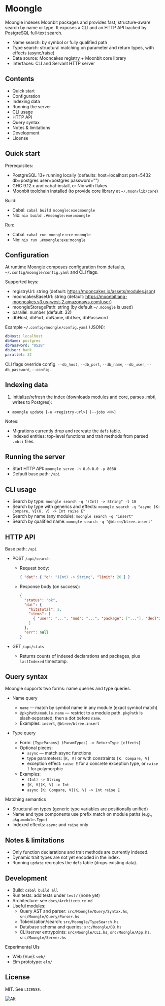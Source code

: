 # Moongle

Moongle indexes Moonbit packages and provides fast, structure-aware search by name or type. It exposes a CLI and an HTTP API backed by PostgreSQL full‑text search.

- Name search: by symbol or fully qualified path
- Type search: structural matching on parameter and return types, with effects (async/raise)
- Data source: Mooncakes registry + Moonbit core library
- Interfaces: CLI and Servant HTTP server

## Contents
- Quick start
- Configuration
- Indexing data
- Running the server
- CLI usage
- HTTP API
- Query syntax
- Notes & limitations
- Development
- License

## Quick start

Prerequisites:
- PostgreSQL 13+ running locally (defaults: host=localhost port=5432 db=postgres user=postgres password="")
- GHC 9.12.x and cabal-install, or Nix with flakes
- Moonbit toolchain installed (to provide core library at `~/.moon/lib/core`)

Build:
- Cabal: `cabal build moongle:exe:moongle`
- Nix: `nix build .#moongle:exe:moongle`

Run:
- Cabal: `cabal run moongle:exe:moongle`
- Nix: `nix run .#moongle:exe:moongle`

## Configuration

At runtime Moongle composes configuration from defaults, `~/.config/moongle/config.yaml` and CLI flags.

Supported keys:
- registryUrl: string (default: https://mooncakes.io/assets/modules.json)
- mooncakesBaseUrl: string (default: https://moonbitlang-mooncakes.s3.us-west-2.amazonaws.com/user)
- moongleStoragePath: string (by default `~/.moongle` is used)
- parallel: number (default: 32)
- dbHost, dbPort, dbName, dbUser, dbPassword

Example `~/.config/moongle/config.yaml` (JSON):
```yaml
dbHost: localhost
dbName: postgres
dbPassword: "0528"
dbUser: hank
parallel: 32
```

CLI flags override config: `--db_host`, `--db_port`, `--db_name`, `--db_user`, `--db_password`, `--config`.

## Indexing data

1) Initialize/refresh the index (downloads modules and core, parses .mbti, writes to Postgres):
- `moongle update [-u <registry-url>] [--jobs <N>]`

Notes:
- Migrations currently drop and recreate the `defs` table.
- Indexed entities: top-level functions and trait methods from parsed `.mbti` files.

## Running the server

- Start HTTP API: `moongle serve -h 0.0.0.0 -p 8080`
- Default base path: `/api`

## CLI usage

- Search by type: `moongle search -q "(Int) -> String" -l 10`
- Search by type with generics and effects: `moongle search -q "async [K: Compare, V](K, V) -> Int raise E"`
- Search by name (any module): `moongle search -q "insert"`
- Search by qualified name: `moongle search -q "@btree/btree.insert"`

## HTTP API

Base path: `/api`

- POST `/api/search`
  - Request body:
    ```json
    { "dat": { "q": "(Int) -> String", "limit": 20 } }
    ```
  - Response body (on success):
    ```json
    {
      "status": "ok",
      "dat": {
        "hitsTotal": 2,
        "items": [
          { "user": "...", "mod": "...", "package": ["..."], "decl": "fn sig", "score": 0 }
        ]
      },
      "err": null
    }
    ```

- GET `/api/stats`
  - Returns counts of indexed declarations and packages, plus `lastIndexed` timestamp.

## Query syntax

Moongle supports two forms: name queries and type queries.

- Name query
  - `name` — match by symbol name in any module (exact symbol match)
  - `@pkgPath/module.name` — restrict to a module path. `pkgPath` is slash‑separated; then a dot before `name`.
  - Examples: `insert`, `@btree/btree.insert`

- Type query
  - Form: `[TypeParams] (ParamTypes) -> ReturnType [effects]`
  - Optional pieces:
    - `async` — match async functions
    - type parameters: `[K, V]` or with constraints `[K: Compare, V]`
    - exception effect: `raise E` for a concrete exception type, or `raise ?` for polymorphic
  - Examples:
    - `(Int) -> String`
    - `[K, V](K, V) -> Int`
    - `async [K: Compare, V](K, V) -> Int raise E`

Matching semantics
- Structural on types (generic type variables are positionally unified)
- Name and type components use prefix match on module paths (e.g., `pkg.module.Type`)
- Indexed effects: `async` and `raise` only

## Notes & limitations
- Only function declarations and trait methods are currently indexed.
- Dynamic trait types are not yet encoded in the index.
- Running `update` recreates the `defs` table (drops existing data).

## Development

- Build: `cabal build all`
- Run tests: add tests under `test/` (none yet)
- Architecture: see `docs/Architecture.md`
- Useful modules:
  - Query AST and parser: `src/Moongle/Query/Syntax.hs`, `src/Moongle/Query/Parser.hs`
  - Tokenization/search: `src/Moongle/TypeSearch.hs`
  - Database schema and queries: `src/Moongle/DB.hs`
  - CLI/server entrypoints: `src/Moongle/CLI.hs`, `src/Moongle/App.hs`, `src/Moongle/Server.hs`

Experimental UIs
- Web (Vue): `web/`
- Elm prototype: `elm/`

## License
MIT. See `LICENSE`.

![Alt](https://repobeats.axiom.co/api/embed/1b89702cbea6a0cfd0b04409ed3abee5e8d0d2ec.svg "Repobeats analytics image")
